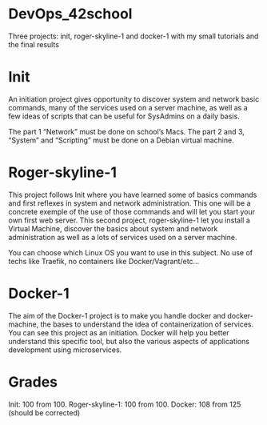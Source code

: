 # DevOps_42school
Three projects: init, roger-skyline-1 and docker-1 with my small tutorials and the final results

# Init

An initiation project gives opportunity to discover system and network basic commands, many of the services used on a server machine, as well as a few ideas of scripts that can be useful for SysAdmins on a daily basis.

The part 1 “Network” must be done on school’s Macs.  The part 2 and 3, “System” and “Scripting” must be done on a Debian virtual machine.

# Roger-skyline-1

This project follows Init where you have learned some of basics commands and first reflexes in system and network administration. This one will be a concrete exemple of the use of those commands and will let you start your own first web server.
This second project, roger-skyline-1 let you install a Virtual Machine, discover the basics about system and network administration as well as a lots of services used on a server machine.

You can choose which Linux OS you want to use in this subject. No use of techs like Traefik, no containers like Docker/Vagrant/etc...

# Docker-1

The aim of the Docker-1 project is to make you handle docker and docker-machine, the bases to understand the idea of containerization of services. You can see this project as an initiation.
Docker will help you better understand this specific tool, but also the various aspects of applications development using microservices.

# Grades
Init: 100 from 100.
Roger-skyline-1: 100 from 100.
Docker: 108 from 125 (should be corrected)


